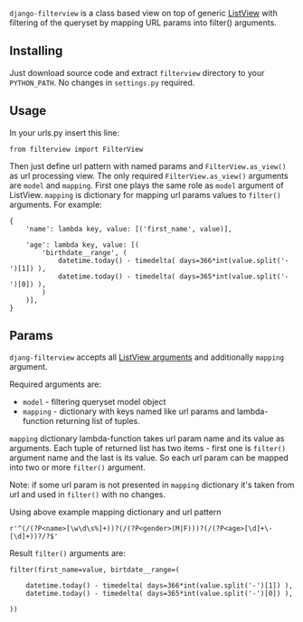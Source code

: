 `django-filterview` is a class based view on top of generic [ListView][0] with
filtering of the queryset by mapping URL params into filter() arguments.

[0]: https://docs.djangoproject.com/en/1.3/ref/class-based-views/#listview

## Installing

Just download source code and extract `filterview` directory to your `PYTHON_PATH`.
No changes in `settings.py` required.

## Usage

In your urls.py insert this line:

	from filterview import FilterView

Then just define url pattern with named params and `FilterView.as_view()` as url processing view.
The only required `FilterView.as_view()` arguments are `model` and `mapping`. First one plays
the same role as `model` argument of ListView. `mapping` is dictionary for mapping
url params values to `filter()` arguments. For example:

	{
		'name': lambda key, value: [('first_name', value)],
		
		'age': lambda key, value: [(
			'birthdate__range', (
				datetime.today() - timedelta( days=366*int(value.split('-')[1]) ),
				datetime.today() - timedelta( days=365*int(value.split('-')[0]) ),
			)
		)],
	}

## Params

`djang-filterview` accepts all [ListView arguments][1] and additionally `mapping` argument.

[1]: https://docs.djangoproject.com/en/1.3/ref/class-based-views/#django.views.generic.list.MultipleObjectMixin

Required arguments are:

* `model` - filtering queryset model object
*	`mapping` - dictionary with keys named like url params and lambda-function returning list of tuples.

`mapping` dictionary lambda-function takes url param name and its value as arguments. Each tuple
of returned list has two items - first one is `filter()` argument name and the last
is its value. So each url param can be mapped into two or more `filter()` argument.

Note: if some url param is not presented in `mapping` dictionary it's taken from url and used
in `filter()` with no changes.

Using above example mapping dictionary and url pattern

	r'^(/(?P<name>[\w\d\s%]+))?(/(?P<gender>(M|F)))?(/(?P<age>[\d]+\-[\d]+))?/?$'

Result `filter()` arguments are:

	filter(first_name=value, birtdate__range=(
	
		datetime.today() - timedelta( days=366*int(value.split('-')[1]) ),
		datetime.today() - timedelta( days=365*int(value.split('-')[0]) ),
		
	))



	
